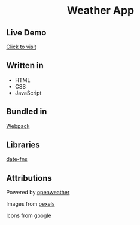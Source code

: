 <h1 align="center"><strong>Weather App</strong></h1>

## Live Demo

[Click to visit](https://xari4808.github.io/weather-app/)

## Written in

<ul>
    <li>HTML</li>
    <li>CSS</li>
    <li>JavaScript</li>
</ul>

## Bundled in

<a href="https://webpack.js.org/">Webpack</a>

## Libraries

<a href="https://date-fns.org/">date-fns</a>

## Attributions

<p>Powered by <a href="https://openweathermap.org/">openweather</a></p>
<p>Images from <a href="https://www.pexels.com/">pexels</a></p>
<p>Icons from <a href="https://fonts.google.com/icons">google</a?</p>
